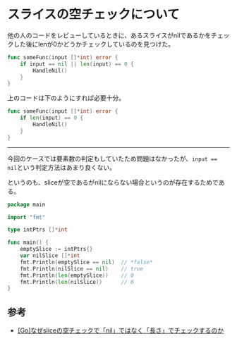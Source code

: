 # スライスの空チェックについて

他の人のコードをレビューしているときに、あるスライスがnilであるかをチェックした後にlenが0かどうかチェックしているのを見つけた。

```Go
func someFunc(input []*int) error {
    if input == nil || len(input) == 0 {
        HandleNil()
    }
}
```

上のコードは下のようにすれば必要十分。

```Go
func someFunc(input []*int) error {
    if len(input) == 0 {
        HandleNil()
    }
}
```


---

今回のケースでは要素数の判定もしていたため問題はなかったが、`input == nil`という判定方法はあまり良くない。

というのも、sliceが空であるがnilにならない場合というのが存在するためである。

```Go
package main

import "fmt"

type intPtrs []*int

func main() {
	emptySlice := intPtrs{}
	var nilSlice []*int
	fmt.Println(emptySlice == nil)  // *false*
	fmt.Println(nilSlice == nil)    // true
	fmt.Println(len(emptySlice))    // 0
	fmt.Println(len(nilSlice))      // 0
}

```

## 参考
- [[Go]なぜsliceの空チェックで「nil」ではなく「長さ」でチェックするのか](https://qiita.com/Yashy/items/1d4f277998866b186e19)